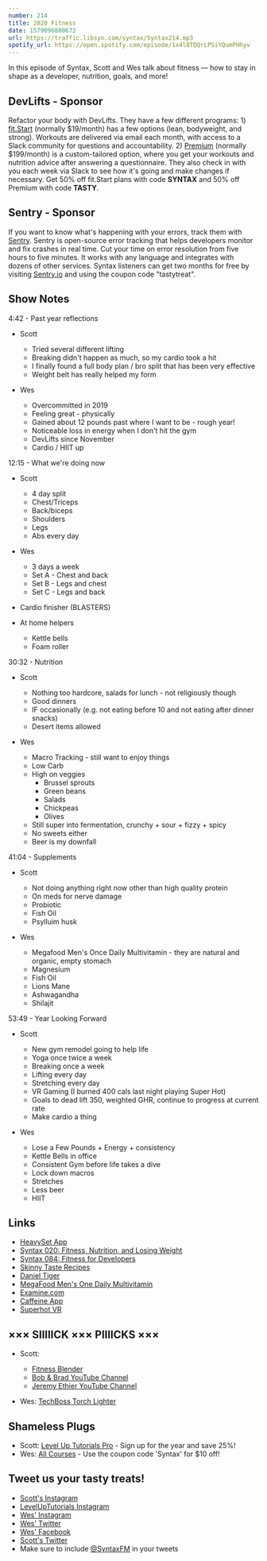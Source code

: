 ```yaml
---
number: 214
title: 2020 Fitness
date: 1579096800672
url: https://traffic.libsyn.com/syntax/Syntax214.mp3
spotify_url: https://open.spotify.com/episode/1x4l8TDQrLPSiYQumPHhyv
---
```


In this episode of Syntax, Scott and Wes talk about fitness — how to stay in shape as a developer, nutrition, goals, and more!

## DevLifts - Sponsor
Refactor your body with DevLifts. They have a few different programs: 1) [fit.Start](https://devlifts.io/join/fitstart) (normally $19/month) has a few options (lean, bodyweight, and strong). Workouts are delivered via email each month, with access to a Slack community for questions and accountability. 2) [Premium](https://devlifts.io/join/premium) (normally $199/month) is a custom-tailored option, where you get your workouts and nutrition advice after answering a questionnaire. They also check in with you each week via Slack to see how it's going and make changes if necessary. Get 50% off fit.Start plans with code **SYNTAX** and 50% off Premium with code **TASTY**.

## Sentry - Sponsor
If you want to know what's happening with your errors, track them with [Sentry](https://sentry.io/). Sentry is open-source error tracking that helps developers monitor and fix crashes in real time. Cut your time on error resolution from five hours to five minutes. It works with any language and integrates with dozens of other services. Syntax listeners can get two months for free by visiting [Sentry.io](https://sentry.io/) and using the coupon code "tastytreat".

## Show Notes

4:42 - Past year reflections

* Scott
  * Tried several different lifting
  * Breaking didn't happen as much, so my cardio took a hit
  * I finally found a full body plan / bro split that has been very effective
  * Weight belt has really helped my form

* Wes
  * Overcommitted in 2019
  * Feeling great - physically
  * Gained about 12 pounds past where I want to be - rough year!
  * Noticeable loss in energy when I don't hit the gym
  * DevLifts since November
  * Cardio / HIIT up

12:15 - What we're doing now

* Scott
  * 4 day split
  * Chest/Triceps
  * Back/biceps
  * Shoulders
  * Legs
  * Abs every day

* Wes
  * 3 days a week
  * Set A - Chest and back
  * Set B - Legs and chest
  * Set C - Legs and back

* Cardio finisher (BLASTERS)
* At home helpers
  * Kettle bells
  * Foam roller

30:32 - Nutrition

* Scott
  * Nothing too hardcore, salads for lunch - not religiously though
  * Good dinners
  * IF occasionally (e.g. not eating before 10 and not eating after dinner snacks)
  * Desert items allowed

* Wes
  * Macro Tracking - still want to enjoy things
  * Low Carb
  * High on veggies
    * Brussel sprouts
    * Green beans
    * Salads
    * Chickpeas
    * Olives
  * Still super into fermentation, crunchy + sour + fizzy + spicy
  * No sweets either
  * Beer is my downfall

41:04 - Supplements

* Scott
  * Not doing anything right now other than high quality protein
  * On meds for nerve damage
  * Probiotic
  * Fish Oil
  * Psylluim husk

* Wes
  * Megafood Men's Once Daily Multivitamin - they are natural and organic, empty stomach
  * Magnesium
  * Fish Oil
  * Lions Mane
  * Ashwagandha
  * Shilajit

53:49 - Year Looking Forward

* Scott
  * New gym remodel going to help life
  * Yoga once twice a week
  * Breaking once a week
  * Lifting every day
  * Stretching every day
  * VR Gaming (I burned 400 cals last night playing Super Hot)
  * Goals to dead lift 350, weighted GHR, continue to progress at current rate
  * Make cardio a thing

* Wes
  * Lose a Few Pounds + Energy + consistency
  * Kettle Bells in office
  * Consistent Gym before life takes a dive
  * Lock down macros
  * Stretches
  * Less beer
  * HIIT

## Links
* [HeavySet App](https://apps.apple.com/us/app/heavyset-gym-workout-log/id1171500310)
* [Syntax 020: Fitness, Nutrition, and Losing Weight](https://syntax.fm/show/020/fitness-nutrition-and-losing-weight)
* [Syntax 084: Fitness for Developers](https://syntax.fm/show/084/fitness-for-developers)
* [Skinny Taste Recipes](https://www.skinnytaste.com/)
* [Daniel Tiger](https://pbskids.org/daniel/)
* [MegaFood Men's One Daily Multivitamin](https://amzn.to/2uoFRN3)
* [Examine.com](https://examine.com/)
* [Caffeine App](https://apps.apple.com/us/app/caffeine-app-track-caffeine/id1045959983)
* [Superhot VR](https://www.playstation.com/en-us/games/superhot-vr-ps4/)

## ××× SIIIIICK ××× PIIIICKS ×××
* Scott:
  * [Fitness Blender](https://www.fitnessblender.com/)
  * [Bob & Brad YouTube Channel](https://www.youtube.com/user/physicaltherapyvideo)
  * [Jeremy Ethier YouTube Channel](https://www.youtube.com/channel/UCERm5yFZ1SptUEU4wZ2vJvw)

* Wes: [TechBoss Torch Lighter](https://amzn.to/2QQnBnf)

## Shameless Plugs
* Scott: [Level Up Tutorials Pro](https://www.leveluptutorials.com/pro) - Sign up for the year and save 25%!
* Wes: [All Courses](https://wesbos.com/courses/) - Use the coupon code 'Syntax' for $10 off!

## Tweet us your tasty treats!
* [Scott's Instagram](https://www.instagram.com/stolinski/)
* [LevelUpTutorials Instagram](https://www.instagram.com/LevelUpTutorials/)
* [Wes' Instagram](https://www.instagram.com/wesbos/)
* [Wes' Twitter](https://twitter.com/wesbos)
* [Wes' Facebook](https://www.facebook.com/wesbos.developer)
* [Scott's Twitter](https://twitter.com/stolinski)
* Make sure to include [@SyntaxFM](https://twitter.com/SyntaxFM) in your tweets